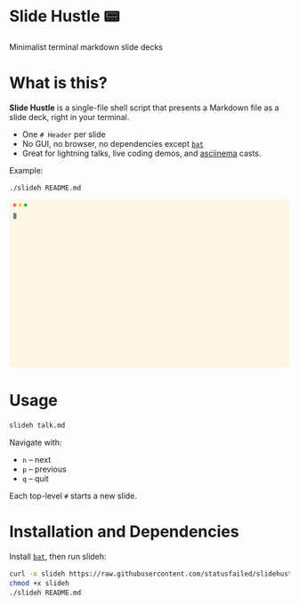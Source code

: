 # Slide Hustle 📟

Minimalist terminal markdown slide decks

# What is this?

**Slide Hustle** is a single-file shell script that presents a Markdown file as a slide deck,
right in your terminal.

- One `# Header` per slide
- No GUI, no browser, no dependencies except [`bat`](https://github.com/sharkdp/bat)
- Great for lightning talks, live coding demos, and [asciinema](https://asciinema.org/) casts.

Example:

    ./slideh README.md

![slide hustle README example cast](./propaganda/readme.svg)

# Usage

```bash
slideh talk.md
```

Navigate with:

* `n` – next
* `p` – previous
* `q` – quit

Each top-level `#` starts a new slide.

# Installation and Dependencies

Install [`bat`](https://github.com/sharkdp/bat), then run slideh:

```bash
curl -o slideh https://raw.githubusercontent.com/statusfailed/slidehustle/refs/heads/master/slideh
chmod +x slideh
./slideh README.md
```
